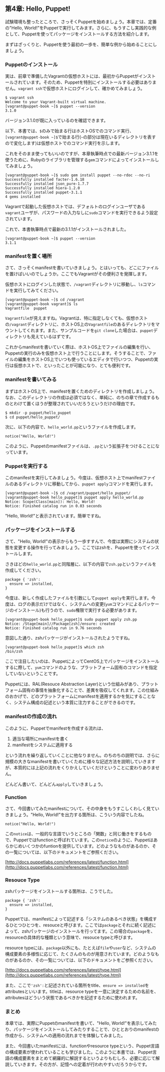## 第4章: Hello, Puppet!

試験環境も整ったところで、さっそくPuppetを始めましょう。本章では、定番の"Hello, World!"をPuppetで実行してみます。さらに、もうすこし実践的な例として、Puppetを使ってパッケージをインストールする方法を紹介します。

まずはざっくりと、Puppetを使う最初の一歩を、簡単な例から始めることにしましょう。

### Puppetのインストール

実は、前章で準備したVagrantの仮想ホストには、最初からPuppetがインストールされています。そのため、Puppetを特別にインストールする必要はありません。`vagrant ssh`で仮想ホストにログインして、確かめてみましょう。

```
$ vagrant ssh
Welcome to your Vagrant-built virtual machine.
[vagrant@puppet-book ~]$ puppet --version
3.1.0
```

バージョン3.1.0が既に入っているのを確認できます。

以下、本書では、`$`のみで始まる行はホストOSでのコマンド実行、`[vagrant@puppet-book ~]$`で始まる行(`~`の部分は現在いるディレクトリを表すので変化します)は仮想ホストでのコマンド実行を示します。

これをそのまま使ってもいいのですが、本章執筆時点での最新バージョン3.1.1を使うために、Rubyのライブラリを管理する`gem`コマンドによってインストールしてみましょう。

```
[vagrant@puppet-book ~]$ sudo gem install puppet --no-rdoc --no-ri
Successfully installed facter-1.6.18
Successfully installed json_pure-1.7.7
Successfully installed hiera-1.2.0
Successfully installed puppet-3.1.1
4 gems installed
```

Vagrantで起動した仮想ホストでは、デフォルトのログインユーザである`vagrant`ユーザが、パスワードの入力なしに`sudo`コマンドを実行できるよう設定されています。

これで、本書執筆時点で最新の3.1.1がインストールされました。

```
[vagrant@puppet-book ~]$ puppet --version
3.1.1
```

### manifestを置く場所

さて、さっそくmanifestを書いていきましょう。とはいっても、どこにファイルを置けばいいのでしょうか。ここでもVagrantがその便利さを発揮します。

仮想ホストにログインした状態で、`/vagrant`ディレクトリに移動し、`ls`コマンドを実行してみてください。

```
[vagrant@puppet-book ~]$ cd /vagrant
[vagrant@puppet-book vagrant]$ ls
Vagrantfile  puppet
```

`Vagrantfile`が見えますね。Vagrantは、特に指定しなくても、仮想ホストの`/vagrant`ディレクトリに、ホストOS上の`Vagrantfile`のあるディレクトリをマウントしてくれます。また、サンプルコードを`git clone`した場合は、`puppet`ディレクトリも見えているはずです。

これからmanifestを書いていく際は、ホストOS上でファイルの編集を行い、Puppetの実行のみを仮想ホスト上で行うことにします。そうすることで、ファイルの編集をホストOS上でいつも使っているエディタで行いつつ、Puppetの実行は仮想ホストで、といったことが可能になり、とても便利です。

### manifestを書いてみる

まずはホストOS上で、manifestを置くためのディレクトリを作成しましょう。なお、このディレクトリの作成は必須ではなく、単純に、のちの章で作成するものとわけて置くほうが整理されていいだろうというだけの理由です。

```
$ mkdir -p puppet/hello_puppet
$ cd puppet/hello_puppet/
```

次に、以下の内容で、`hello_world.pp`というファイルを作成します。

```
notice("Hello, World!")
```

このように、Puppetのmanifestファイルは、`.pp`という拡張子をつけることになっています。

### Puppetを実行する

このmanifestを実行してみましょう。今度は、仮想ホスト上でmanifestファイルのあるディレクトリに移動してから、`puppet apply`コマンドを実行します。

```
[vagrant@puppet-book ~]$ cd /vagrant/puppet/hello_puppet/
[vagrant@puppet-book hello_puppet]$ puppet apply hello_world.pp
Notice: Scope(Class[main]): Hello, World!
Notice: Finished catalog run in 0.03 seconds
```

"Hello, World!"と表示されています。簡単ですね。

### パッケージをインストールする

さて、"Hello, World!"の表示からもう一歩すすんで、今度は実際にシステムの状態を変更する操作を行ってみましょう。ここではzshを、Puppetを使ってインストールします。

さきほどの`hello_world.pp`と同階層に、以下の内容で`zsh.pp`というファイルを作成してください。

```
package { 'zsh':
  ensure => installed,
}
```

今度は、新しく作成したファイルを引数にして`puppet apply`を実行します。今度は、ログの表示だけではなく、システムへの変更(`yum`コマンドによるパッケージのインストール)も行うので、`sudo`権限で実行する必要があります。

```
[vagrant@puppet-book hello_puppet]$ sudo puppet apply zsh.pp
Notice: /Stage[main]//Package[zsh]/ensure: created
Notice: Finished catalog run in 9.76 seconds
```

意図した通り、zshパッケージがインストールされたようですね。

```
[vagrant@puppet-book hello_puppet]$ which zsh
/bin/zsh
```

ここで注目したいのは、PuppetによってCentOS上でパッケージをインストールするに際して、`yum`コマンドのような、プラットフォーム固有のコマンドを指定していないということです。

Puppetには、RAL(Resouce Abstraction Layer)という仕組みがあり、プラットフォーム固有の事情を抽象化することで、差異を吸収してくれます。この仕組みのおかげで、どのプラットフォームにmanifestを適用するかを気にすることなく、システム構成の記述という本質に注力することができるのです。

### manifestの作成の流れ

このように、Puppetでmanifestを作成する流れは、

  1. 適当な場所にmanifestを書く
  2. manifestをシステムに適用する

という流れを繰り返していくことに他なりません。のちのちの説明では、さらに規模の大きなmanifestを書いていくために様々な記述方法を説明していきますが、本質的には上記の流れをくりかえしていくだけということに変わりありません。

どんどん書いて、どんどん`apply`していきましょう。

### Function

さて、今回書いてみたmanifestについて、その中身をもうすこしくわしく見ていきましょう。"Hello, World!"を出力する箇所は、こういう内容でしたね。

```
notice("Hello, World!")
```

この`notice`は、一般的な言語でいうところの「関数」と同じ働きをするもので、Puppetではfunctionと呼ばれています。この`notice`のように、Puppetはあらかじめいくつかのfuntionを提供しています。どのようなものがあるのか、その一覧については、以下のドキュメントをご参照ください。

[http://docs.puppetlabs.com/references/latest/function.html](http://docs.puppetlabs.com/references/latest/function.html)

### Resouce Type

zshパッケージをインストールする箇所は、こうでした。

```
package { 'zsh':
  ensure => installed,
}
```

Puppetでは、manifestによって記述する「システムのあるべき状態」を構成するひとつひとつを、resouceと呼びます。ここでは`package`とそれに続く記述によって、zshパッケージのインストールを行ってます。この場合の`package`を、resourceの具体的な種類という意味で、resouce typeと呼びます。

resource typeには、`package`以外にも、たとえば`file`や`user`など、システムの構成要素の多様性に応じて、たくさんのものが用意されています。どのようなものがあるのか、その一覧については、以下のドキュメントをご参照ください。

[http://docs.puppetlabs.com/references/latest/type.html](http://docs.puppetlabs.com/references/latest/type.html)

また、ここで`'zsh':`と記述されている箇所をtitle、`ensure => installed`をattributesといいます。titleは、resource typeを一意に決定するための名前を、attributesはどういう状態であるべきかを記述するために使われます。

### まとめ

本章では、実際にPuppetのmanifestを書いて、"Hello, World!"を表示してみたり、パッケージをインストールしてみたりすることで、ひととおりのmanifestの作成から、システムへの適用の流れまでを体験してみました。

また、今回書いたmanifestには、functionやresource typeという、Puppet言語の構成要素が使われていることも学びました。このように本書では、Puppet言語の構成要素をまとめて網羅的に解説するというよりもむしろ、必要に応じて解説していきます。その方が、記憶への定着が行われやすいだろうからです。
